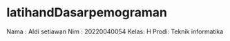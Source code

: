 # latihandDasarpemograman
Nama : Aldi setiawan
Nim  : 20220040054
Kelas: H
Prodi: Teknik informatika
